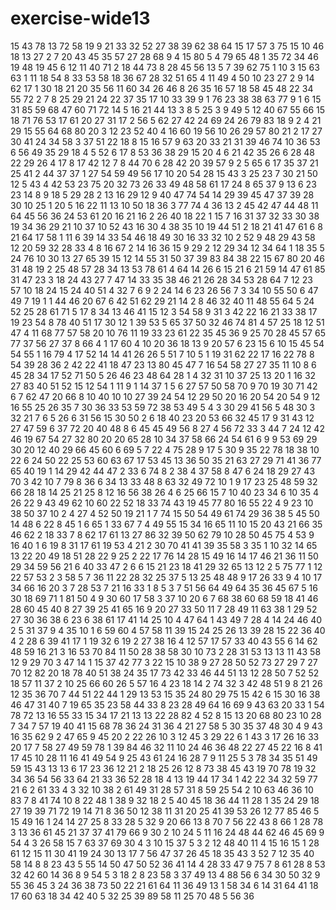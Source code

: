# exercise-wide13
15
43
78
13
72
58
19
9
21
33
32
52
27
38
39
62
38
64
15
17
57
3
75
15
10
46
18
13
27
2
7
20
43
45
35
57
27
28
68
9
4
15
80
5
4
79
65
48
1
35
72
34
46
19
48
19
45
6
12
11
40
71
2
18
44
73
8
28
45
56
13
5
7
39
62
75
1
10
3
15
63
63
1
11
18
54
8
33
53
58
18
36
67
28
32
51
65
4
11
49
4
50
10
23
27
2
9
14
62
17
1
30
18
21
20
35
56
11
60
34
26
46
8
26
35
16
57
18
58
45
48
22
34
55
72
2
7
8
25
29
21
24
22
37
35
17
10
33
39
9
1
76
23
38
38
63
77
9
1
6
15
31
85
59
68
47
60
71
72
14
5
16
21
44
13
3
8
5
25
3
9
49
5
12
40
67
55
66
15
18
71
76
53
17
61
20
27
31
17
2
56
5
62
27
42
24
69
24
26
79
83
18
9
2
4
21
29
15
55
64
68
80
20
3
12
23
52
40
4
16
60
19
56
10
26
29
57
80
21
2
17
27
30
41
24
34
58
3
37
51
22
18
8
15
16
57
9
63
20
33
21
31
39
46
74
10
36
53
6
56
49
35
29
18
4
5
52
6
17
8
53
36
38
29
15
20
4
6
21
42
35
26
6
28
48
22
29
26
4
17
8
17
42
12
7
8
44
70
6
28
42
20
39
57
9
2
5
65
6
17
35
37
21
25
41
2
44
37
37
1
27
54
59
49
56
17
10
20
54
28
15
43
3
25
23
7
30
21
50
12
5
43
4
42
53
23
75
20
32
73
26
33
49
48
58
61
17
24
8
65
37
9
13
6
23
23
14
8
9
18
5
29
28
2
13
16
29
12
9
40
47
74
54
14
29
39
45
47
37
39
28
30
10
25
1
20
5
16
22
11
13
10
50
18
36
3
77
74
4
36
13
2
45
42
47
44
48
11
64
45
56
36
24
53
61
20
16
21
16
2
26
40
18
22
1
15
7
16
31
37
32
33
30
38
19
34
36
29
21
10
37
10
52
43
16
30
4
38
35
10
19
44
51
2
18
21
41
47
61
6
8
21
64
17
58
1
11
6
39
14
33
54
46
18
49
30
16
33
32
10
2
52
9
48
29
43
58
12
20
59
32
28
33
4
8
16
67
2
14
16
36
15
9
29
2
12
29
34
12
34
64
1
18
35
5
24
76
10
30
13
27
65
39
15
12
14
55
31
50
37
39
83
84
38
22
15
67
80
20
46
31
48
19
2
25
48
57
28
34
13
53
78
61
4
64
14
26
6
15
21
6
21
59
14
47
61
85
31
47
23
3
18
24
43
27
7
47
14
33
35
38
46
21
26
28
34
53
28
64
7
12
23
57
10
18
24
15
24
40
51
4
32
7
6
9
2
24
14
6
23
26
56
7
3
34
10
55
50
6
47
49
7
19
1
1
44
46
20
67
6
42
51
62
29
21
14
2
8
46
32
40
11
48
55
64
5
24
52
25
28
61
71
5
17
8
34
13
46
41
15
12
3
54
58
9
31
3
42
22
16
21
33
38
17
19
23
54
8
78
40
51
17
30
12
1
39
53
5
65
37
50
32
46
74
81
4
57
25
18
12
51
47
4
11
68
77
57
58
20
10
76
11
19
33
23
61
22
35
45
36
9
25
70
28
45
57
65
77
37
56
27
37
8
66
4
1
17
60
4
10
20
36
18
13
9
20
57
6
23
15
6
10
15
45
54
54
55
1
16
79
4
17
52
14
14
41
26
26
5
51
7
10
5
1
19
31
62
22
17
16
22
78
8
54
39
28
36
2
42
22
41
18
47
23
13
80
45
47
7
16
54
58
27
27
35
11
10
8
6
45
28
34
17
52
71
50
5
26
46
23
48
64
28
1
4
32
31
10
37
25
13
20
1
16
32
27
83
40
51
52
15
12
54
1
11
9
1
14
37
1
5
6
27
57
50
58
70
9
70
19
30
71
42
6
7
62
47
20
66
8
10
40
10
10
27
39
24
54
12
29
50
20
16
20
54
20
54
9
12
16
55
25
26
35
7
30
36
33
53
59
72
38
53
49
5
4
3
30
29
41
56
5
48
30
3
32
21
7
6
5
26
6
31
56
15
30
50
2
6
18
40
23
20
53
66
32
45
17
9
31
43
12
27
47
59
6
37
72
20
40
48
8
6
45
45
49
56
8
27
4
56
72
33
3
44
7
24
12
42
46
19
67
54
27
32
80
20
20
65
28
10
34
37
58
66
24
54
61
6
9
9
53
69
29
30
20
12
40
29
66
45
60
6
69
5
7
22
4
75
28
9
17
5
30
9
35
22
78
18
38
10
22
6
24
50
22
25
53
60
63
67
17
53
45
13
36
50
35
21
63
27
29
71
41
36
77
65
40
19
1
14
29
42
44
47
2
33
6
74
8
2
38
4
37
58
8
47
6
24
18
29
27
43
70
3
42
10
7
79
8
36
6
34
13
33
48
8
63
32
49
72
10
1
9
17
23
25
48
59
32
66
28
18
14
25
21
25
8
12
16
56
38
26
4
6
25
66
15
7
10
40
23
34
6
10
35
4
26
22
9
43
49
62
10
60
22
52
18
33
74
43
19
45
77
80
16
55
22
4
9
23
10
38
50
37
10
2
4
27
4
52
50
19
21
1
7
74
15
50
54
49
61
74
29
36
38
5
45
50
14
48
6
22
8
45
1
6
65
1
33
67
7
4
49
55
15
34
16
65
11
10
15
20
43
21
66
35
46
62
2
18
33
7
8
62
17
61
13
27
86
32
39
50
62
79
10
28
50
45
75
4
53
9
16
40
1
6
19
8
31
17
61
19
53
4
21
2
30
70
41
41
39
35
58
3
35
1
10
32
14
65
13
22
20
49
18
51
28
22
9
25
2
22
17
76
14
28
15
49
16
14
17
46
21
36
11
50
29
34
59
56
21
6
40
33
47
2
6
6
15
21
23
18
41
29
32
65
13
12
2
5
75
77
1
12
22
57
53
2
3
58
5
7
36
11
22
28
32
25
37
5
13
25
48
48
9
17
26
33
9
4
10
17
34
66
16
20
3
7
28
53
7
21
16
33
1
8
5
3
7
51
56
64
49
64
35
36
45
67
5
16
30
18
69
71
1
81
50
4
9
30
60
17
58
3
37
10
20
6
7
68
38
60
68
59
18
41
46
28
60
45
40
8
27
39
25
41
65
16
9
20
27
33
50
11
7
28
49
11
63
38
1
29
52
27
30
36
38
6
23
6
38
61
17
41
14
25
10
4
47
64
1
43
49
7
28
4
14
24
46
40
2
5
31
37
9
4
35
10
1
6
59
60
4
57
58
11
39
15
24
25
26
13
39
28
15
22
36
40
4
2
28
6
39
41
17
1
19
32
6
19
2
27
38
16
4
12
57
17
57
33
40
43
55
6
14
62
48
59
16
21
3
16
53
70
84
11
50
28
38
58
30
10
73
2
28
31
53
13
13
11
43
58
12
9
29
70
3
47
14
1
15
37
42
77
3
22
15
10
38
9
27
28
50
52
73
27
29
7
27
70
12
82
20
18
78
40
51
38
24
35
17
73
42
33
46
44
51
13
12
28
50
7
52
52
18
57
11
37
2
10
25
66
60
26
5
57
16
4
23
18
14
2
74
32
3
42
48
51
9
8
21
26
12
35
36
70
7
44
51
22
44
1
29
13
53
15
35
24
80
29
75
15
42
6
15
30
16
38
46
47
31
40
7
19
65
35
23
58
44
33
8
23
28
49
64
16
69
9
43
63
20
33
1
54
78
72
13
16
55
33
15
34
17
21
13
13
22
28
82
4
52
8
15
13
20
68
80
23
10
28
7
34
7
57
19
40
41
15
68
78
36
24
31
36
4
21
27
58
5
30
35
37
48
30
4
9
43
16
35
62
9
2
47
65
9
45
20
2
22
26
10
3
12
45
3
29
22
6
1
43
3
17
26
16
33
20
17
7
58
27
49
59
78
1
39
84
46
32
11
10
24
46
36
48
22
27
45
22
16
8
41
17
45
10
28
11
16
41
49
54
9
25
43
61
24
16
28
7
9
11
25
5
3
78
34
35
51
49
59
15
43
13
13
6
17
23
36
12
21
2
18
25
26
12
8
73
38
45
43
19
70
78
19
32
34
36
54
56
33
64
21
33
36
52
28
18
4
13
19
44
17
34
1
42
22
34
32
59
77
21
6
2
61
33
4
3
32
10
38
2
61
49
31
28
57
31
8
59
25
54
2
10
63
46
36
10
83
7
8
41
74
10
8
22
48
1
38
9
32
18
2
5
40
45
18
36
44
11
28
1
35
24
29
18
27
19
39
71
72
19
14
71
8
36
50
12
38
11
31
20
25
41
39
53
26
12
77
85
46
5
15
49
16
1
24
14
27
25
8
33
28
5
32
9
20
66
13
8
70
7
56
22
43
8
66
1
28
78
3
13
36
61
45
21
37
37
41
79
66
9
30
2
10
24
5
11
16
24
48
44
62
46
45
69
9
54
4
3
26
58
15
7
63
37
69
30
4
3
10
15
37
5
3
2
12
48
40
11
4
15
16
15
1
28
61
12
15
11
30
41
19
24
30
13
17
7
56
47
37
26
45
18
35
43
3
52
7
12
35
40
58
14
8
8
23
43
5
55
14
50
47
50
52
36
41
14
4
28
33
47
9
75
7
8
61
28
8
53
32
42
60
14
36
8
9
54
5
3
18
2
8
23
58
3
37
49
13
4
88
56
6
34
30
50
32
9
55
36
45
3
24
36
38
73
50
22
21
61
64
11
36
49
13
1
58
34
6
14
31
64
41
18
17
60
63
18
34
42
40
5
32
25
39
89
58
11
25
70
48
5
56
36
